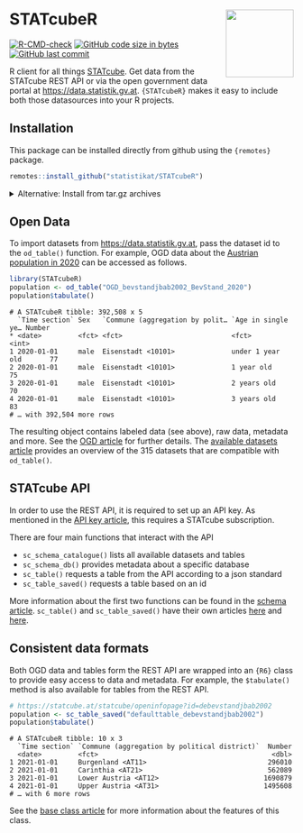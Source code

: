 
# STATcubeR <img src="man/figures/logo2.svg" align="right" alt="" width="120" />

<!-- badges: start -->
[![R-CMD-check](https://github.com/statistikat/STATcubeR/actions/workflows/R-CMD-check.yaml/badge.svg)](https://github.com/statistikat/STATcubeR/actions/workflows/R-CMD-check.yaml)
[![GitHub code size in
bytes](https://img.shields.io/github/languages/code-size/statistikat/STATcubeR?logo=github)](https://github.com/statistikat/STATcubeR)
[![GitHub last
commit](https://img.shields.io/github/last-commit/statistikat/STATcubeR.svg?logo=github)](https://github.com/statistikat/STATcubeR/commits/master)
<!-- badges: end -->

R client for all things [STATcube](https://statcube.at).
Get data from the STATcube REST API or via the open government data portal at
https://data.statistik.gv.at. `{STATcubeR}` makes it easy to include both those
datasources into your R projects.

## Installation

This package can be installed directly from github using the `{remotes}` package.

```r
remotes::install_github("statistikat/STATcubeR")
```

<details>
<summary>Alternative: Install from tar.gz archives</summary>

If you are not able to use `install_github()` to install `STATcubeR`,
you can also download the package as a tar archive from https://github.com/statistikat/STATcubeR/tags.
The package can then be installed by providing a path to the downloaded archive file.

```r
install.packages('STATcubeR-0.6.0.tar.gz', repos = NULL)
```
</details>

## Open Data

To import datasets from https://data.statistik.gv.at, pass the dataset
id to the `od_table()` function. For example, OGD data about the [Austrian population in 2020](https://data.statistik.gv.at/web/meta.jsp?dataset=OGD_bevstandjbab2002_BevStand_2020)
can be accessed as follows.

```r
library(STATcubeR)
population <- od_table("OGD_bevstandjbab2002_BevStand_2020")
population$tabulate()
```

```
# A STATcubeR tibble: 392,508 x 5
  `Time section` Sex   `Commune (aggregation by polit… `Age in single ye… Number
* <date>         <fct> <fct>                           <fct>               <int>
1 2020-01-01     male  Eisenstadt <10101>              under 1 year old       77
2 2020-01-01     male  Eisenstadt <10101>              1 year old             75
3 2020-01-01     male  Eisenstadt <10101>              2 years old            70
4 2020-01-01     male  Eisenstadt <10101>              3 years old            83
# … with 392,504 more rows
```

The resulting object contains labeled data (see above), raw data, metadata and more.
See the [OGD article](https://statistikat.github.io/STATcubeR/articles/od_table.html) for further details.
The [available datasets article](https://statistikat.github.io/STATcubeR/articles/od_list.html) provides
an overview of the 315 datasets that are compatible with `od_table()`.

## STATcube API

In order to use the REST API, it is required to set up an API key. As mentioned in the
[API key article](https://statistikat.github.io/STATcubeR/articles/sc_key.html),
this requires a STATcube subscription.

There are four main functions that interact with the API

  - `sc_schema_catalogue()` lists all available datasets and tables
  - `sc_schema_db()` provides metadata about a specific database
  - `sc_table()` requests a table from the API according to a json
    standard
  - `sc_table_saved()` requests a table based on an id

More information about the first two functions can be found in the
[schema
article](https://statistikat.github.io/STATcubeR/articles/sc_schema.html).
`sc_table()` and `sc_table_saved()` have their own articles
[here](https://statistikat.github.io/STATcubeR/articles/sc_table.html)
and
[here](https://statistikat.github.io/STATcubeR/articles/sc_table_saved.html).

## Consistent data formats

Both OGD data and tables form the REST API are wrapped into an `{R6}`
class to provide easy access to data and metadata. For example, the
`$tabulate()` method is also available for tables from the REST API.

```r
# https://statcube.at/statcube/openinfopage?id=debevstandjbab2002
population <- sc_table_saved("defaulttable_debevstandjbab2002")
population$tabulate()
```

```
# A STATcubeR tibble: 10 x 3
  `Time section` `Commune (aggregation by political district)`  Number
  <date>         <fct>                                           <dbl>
1 2021-01-01     Burgenland <AT11>                              296010
2 2021-01-01     Carinthia <AT21>                               562089
3 2021-01-01     Lower Austria <AT12>                          1690879
4 2021-01-01     Upper Austria <AT31>                          1495608
# … with 6 more rows
```

See the [base class article](https://statistikat.github.io/STATcubeR/articles/sc_data.html)
for more information about the features of this class.
